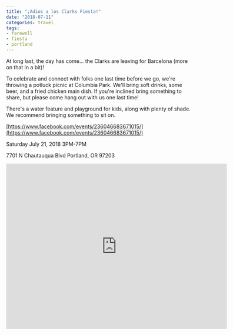 ```yaml
---
title: "¡Adios a los Clarks Fiesta!"
date: "2018-07-11"
categories: travel
tags:
- farewell
- fiesta
- portland
---
```


At long last, the day has come... the Clarks are leaving for Barcelona (more on
that in a bit)!

To celebrate and connect with folks one last time before we go, we're throwing a
potluck picnic at Columbia Park. We'll bring soft drinks, some beer, and a fried
chicken main dish. If you're inclined bring something to share, but please come
hang out with us one last time!

There's a water feature and playground for kids, along with plenty of shade. We
recommend bringing something to sit on.

[https://www.facebook.com/events/236046683671015/](https://www.facebook.com/events/236046683671015/)

Saturday July 21, 2018 3PM-7PM

7701 N Chautauqua Blvd Portland, OR 97203

<iframe style="border: 0;" src="https://www.google.com/maps/embed?pb=!1m14!1m8!1m3!1d11170.147125601343!2d-122.710676!3d45.579753!3m2!1i1024!2i768!4f13.1!3m3!1m2!1s0x0%3A0xf1752230f4de46cb!2sColumbia+Park!5e0!3m2!1sen!2sus!4v1531329671835" width="600" height="450" frameborder="0" allowfullscreen="allowfullscreen"></iframe>
